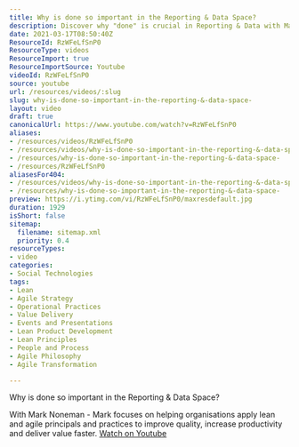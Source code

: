 ```yaml
---
title: Why is done so important in the Reporting & Data Space?
description: Discover why "done" is crucial in Reporting & Data with Mark Noneman, as he shares insights on lean and agile practices to boost quality and productivity.
date: 2021-03-17T08:50:40Z
ResourceId: RzWFeLfSnP0
ResourceType: videos
ResourceImport: true
ResourceImportSource: Youtube
videoId: RzWFeLfSnP0
source: youtube
url: /resources/videos/:slug
slug: why-is-done-so-important-in-the-reporting-&-data-space-
layout: video
draft: true
canonicalUrl: https://www.youtube.com/watch?v=RzWFeLfSnP0
aliases:
- /resources/videos/RzWFeLfSnP0
- /resources/videos/why-is-done-so-important-in-the-reporting-&-data-space-
- /resources/why-is-done-so-important-in-the-reporting-&-data-space-
- /resources/RzWFeLfSnP0
aliasesFor404:
- /resources/videos/why-is-done-so-important-in-the-reporting-&-data-space-
- /resources/why-is-done-so-important-in-the-reporting-&-data-space-
preview: https://i.ytimg.com/vi/RzWFeLfSnP0/maxresdefault.jpg
duration: 1929
isShort: false
sitemap:
  filename: sitemap.xml
  priority: 0.4
resourceTypes:
- video
categories:
- Social Technologies
tags:
- Lean
- Agile Strategy
- Operational Practices
- Value Delivery
- Events and Presentations
- Lean Product Development
- Lean Principles
- People and Process
- Agile Philosophy
- Agile Transformation

---
```

 Why is done so important in the Reporting & Data Space?

With Mark Noneman - Mark focuses on helping organisations apply lean and agile principals and practices to improve quality, increase productivity and deliver value faster. 
 [Watch on Youtube](https://www.youtube.com/watch?v=RzWFeLfSnP0)
